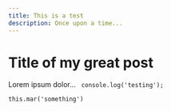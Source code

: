 ```yaml
---
title: This is a test
description: Once upon a time...
---
```

# Title of my great post
Lorem ipsum dolor...
<code> console.log('testing'); </code>
```
this.mar('something')
```
